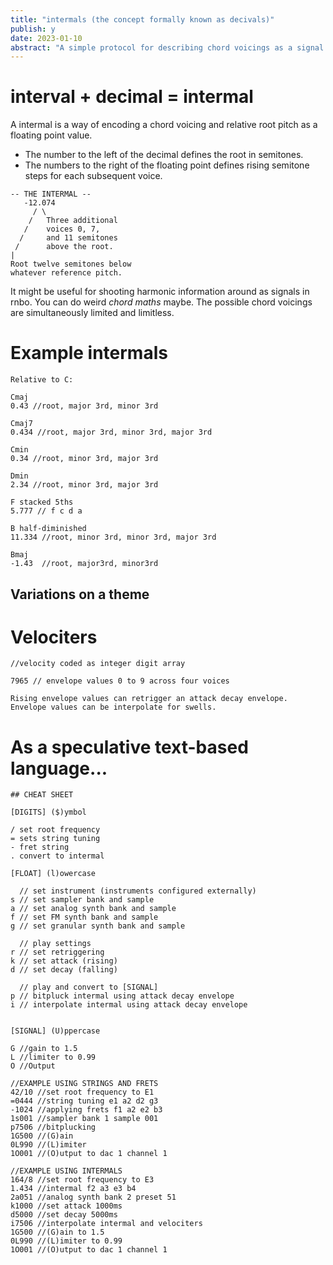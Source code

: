 ```yaml
---
title: "intermals (the concept formally known as decivals)"
publish: y
date: 2023-01-10
abstract: "A simple protocol for describing chord voicings as a signal."
---
```


#  interval + decimal  = intermal 
A  intermal  is a way of encoding a chord voicing and relative root pitch as a floating point value.

- The number to the left of the decimal defines the root in semitones. 
- The numbers to the right of the floating point defines rising semitone steps for each subsequent voice.

```
-- THE INTERMAL --
   -12.074   
     / \ 
    /   Three additional 
   /    voices 0, 7,
  /     and 11 semitones 
 /      above the root.
|
Root twelve semitones below 
whatever reference pitch.

```

It might be useful for shooting harmonic information around as signals in rnbo.  You can do weird *chord maths* maybe. The possible chord voicings are simultaneously limited and limitless.



# Example intermals
```
Relative to C:

Cmaj
0.43 //root, major 3rd, minor 3rd

Cmaj7
0.434 //root, major 3rd, minor 3rd, major 3rd

Cmin
0.34 //root, minor 3rd, major 3rd

Dmin
2.34 //root, minor 3rd, major 3rd

F stacked 5ths
5.777 // f c d a  

B half-diminished
11.334 //root, minor 3rd, minor 3rd, major 3rd

Bmaj
-1.43  //root, major3rd, minor3rd

```


## Variations on a theme

# Velociters
```
//velocity coded as integer digit array

7965 // envelope values 0 to 9 across four voices

Rising envelope values can retrigger an attack decay envelope. 
Envelope values can be interpolate for swells.

```



# As a speculative text-based language...

```
## CHEAT SHEET

[DIGITS] ($)ymbol

/ set root frequency
= sets string tuning 
- fret string
. convert to intermal

[FLOAT] (l)owercase

  // set instrument (instruments configured externally)
s // set sampler bank and sample
a // set analog synth bank and sample
f // set FM synth bank and sample
g // set granular synth bank and sample

  // play settings
r // set retriggering
k // set attack (rising)
d // set decay (falling)
  
  // play and convert to [SIGNAL]
p // bitpluck intermal using attack decay envelope  
i // interpolate intermal using attack decay envelope


[SIGNAL] (U)ppercase

G //gain to 1.5
L //limiter to 0.99
O //Output

```

```
//EXAMPLE USING STRINGS AND FRETS
42/10 //set root frequency to E1
=0444 //string tuning e1 a2 d2 g3 
-1024 //applying frets f1 a2 e2 b3
1s001 //sampler bank 1 sample 001 
p7506 //bitplucking
1G500 //(G)ain
0L990 //(L)imiter
1O001 //(O)utput to dac 1 channel 1

//EXAMPLE USING INTERMALS
164/8 //set root frequency to E3
1.434 //intermal f2 a3 e3 b4 
2a051 //analog synth bank 2 preset 51 
k1000 //set attack 1000ms
d5000 //set decay 5000ms
i7506 //interpolate intermal and velociters
1G500 //(G)ain to 1.5
0L990 //(L)imiter to 0.99
1O001 //(O)utput to dac 1 channel 1


```